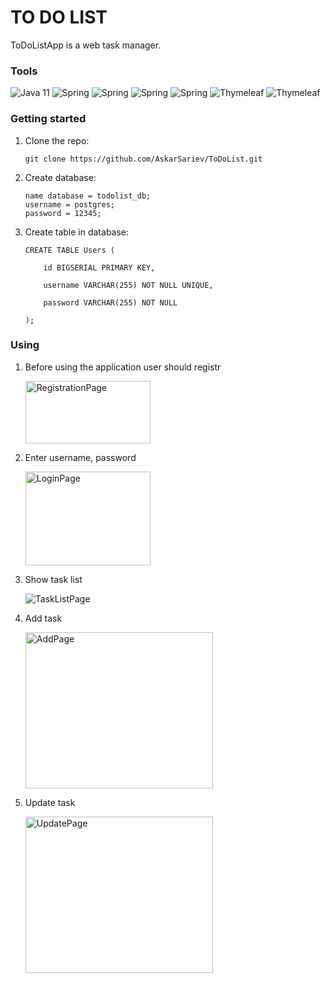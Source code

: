 # TO DO LIST

ToDoListApp is a web task manager. 

### Tools

![Java 11](https://img.shields.io/badge/-Java11-blue??style=plastic&appveyor)
![Spring](https://img.shields.io/badge/-Spring_Web-success?style=plastic&appveyor)
![Spring](https://img.shields.io/badge/-Spring_Data_JPA-success?style=plastic&appveyor)
![Spring](https://img.shields.io/badge/-Spring_Security-success?style=plastic&appveyor)
![Spring](https://img.shields.io/badge/-PostgreSQL-9cf?style=plastic&appveyor)
![Thymeleaf](https://img.shields.io/badge/-Thymeleaf-yellow?style=plastic&appveyor)
![Thymeleaf](https://img.shields.io/badge/-Validation-red?style=plastic&appveyor)

### Getting started

1. Clone the repo:

       git clone https://github.com/AskarSariev/ToDoList.git
      
2. Create database:

       name database = todolist_db;
       username = postgres;
       password = 12345;
      
3. Create table in database:

       CREATE TABLE Users (
       
           id BIGSERIAL PRIMARY KEY,
           
           username VARCHAR(255) NOT NULL UNIQUE,
           
           password VARCHAR(255) NOT NULL
           
       );

### Using

1. Before using the application user should registr

   <image src="/images/Registration.jpg" alt="RegistrationPage" width="200" height="100">

2. Enter username, password

   <image src="/images/Login.jpg" alt="LoginPage" width="200" height="150">

3. Show task list

   <image src="/images/TaskList.jpg" alt="TaskListPage">

4. Add task

   <image src="/images/Add.jpg" alt="AddPage" width="300" height="250">

5. Update task

   <image src="/images/Update.jpg" alt="UpdatePage" width="300" height="250">